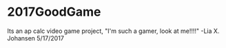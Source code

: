 # 2017GoodGame
Its an ap calc video game project, "I'm such a gamer, look at me!!!!" -Lia X. Johansen 5/17/2017
